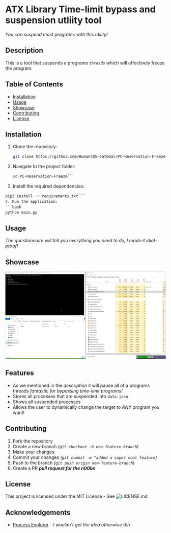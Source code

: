 # ATX Library Time-limit bypass and suspension utliity tool
*You can suspend most programs with this utility!*

## Description
This is a tool that suspends a programs *`threads`* which will effectively freeze the program. 

## Table of Contents
- [Installation](#installation)
- [Usage](#usage)
- [Showcase](#showcase)
- [Contributing](#contributing)
- [License](#license)

## Installation
1. Clone the repository:
   ```bash
   git clone https://github.com/Human505-oatmeal/PC-Reservation-Freeze.git```
2. Navigate to the project folder:
   ```bash
   cd PC-Reservation-Freeze```
3. Install the required dependencies:
  ```bash
  pip3 install -r requirements.txt```
4. Run the application:
  ```bash
  python main.py
  ```

## Usage
*The questionnaire will tell you everything you need to do, I made it idiot-proof!*

## Showcase
![](PC-Reservation-Freeze/assets/program_showcase.gif)

## Features
- As we mentioned in the *description* it will pause all of a programs threads *fantastic for bypassing time-limit programs!*
- Stores all processes that are suspended into `data.json`
- Shows all suspended processes
- Allows the user to dynamically change the target to *ANY* program you want!

## Contributing
1. Fork the repository
2. Create a new branch *(`git checkout -b new-feature-branch`)*
3. Make your changes
4. Commit your changes *(`git commit -m "added a super cool feature`)*
5. Push to the branch *(`git push origin new-feature-branch`)*
6. Create a PR ***pull request for the n00bs***

## License
This project is licensed under the MIT License - See ![LICENSE.md](LICENSE)

## Acknowledgements
- [Process Explorer](https://learn.microsoft.com/en-us/sysinternals/downloads/process-explorer) - *I wouldn't get the idea otherwise tbh*
